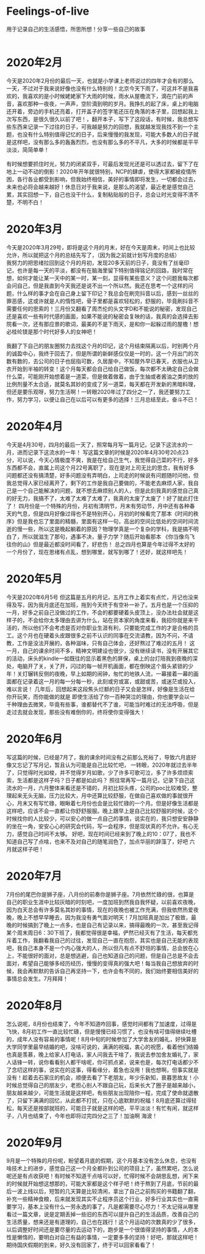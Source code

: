 # Feelings-of-live
用于记录自己的生活感悟，所思所想！分享一些自己的故事<br><br>
# 2020年2月
今天是2020年2月份的最后一天，也就是小学课上老师说过的四年才会有的那么一天，不过对于我来说好像也没有什么特别的！北京今天下雨了，可这并不是我喜欢的，我喜欢的是小时候姥姥家下大雨的时候，雨水从屋檐流下，滴在门前的声音，喜欢那种一夜夜，一声声，空阶滴到明的岁月。我挣扎的起了床，桌上的电脑还开着，旁边的手机还亮着，打开盖子的签字笔还压在角落的本子里，回想起我上次写东西，是很久很久以前了吧！，翻开本子，写下了这段话，有时候，我总想写些东西来记录一下过往的日子，可我越是努力的回想，我就越发现我找不到一个主题，也没有什么特别值得记忆的日子，后来慢慢的我发现，可能大多数人的日子就是这样吧，没有那么多的轰轰烈烈，也没有那么多的不平凡，大多的时候都是平平淡淡，简简单单！<br><br>
有时候想要抓住时光，努力的闭紧双手，可最后发现光还是可以透过去，留下了在地上一动不动的倒影！2020年开年就很特别，NCP的肆虐，使得大家都被疫情所困，各行各业都受到影响，但我始终相信，美好的事情即将发生，一切都会过去，未来也必将会越来越好！休息日对于我来说，是那么的渴望，最近老是感觉自己累，其实回想一下，自己也没干什么，复制粘贴般的日子，总会让时光变得不清不楚，不明不白！
# 2020年3月
今天是2020年3月29号，即将是这个月的月末，好在今天是周末，时间上也比较允许，所以就把这个月的总结先写了，（因为我之前就计划写月度的总结）<br>
我努力的把思绪拉回到这个月的月初，发现20多天前的日子，竟没有了丝毫印记，也许是每一天的平淡，都没有在脑海里留下特别值得铭记的回路，我时常在想，如何才能让某一天中的某一时，某一刻，显得有某些意义？这个问题我每次都会问自己，但是我直到今天我还是说不出一个所以然。我还在思考一个这样的问题，什么样的事才会在自己身上留下印记？我总会在刷完抖音以后，感到一丝丝的罪恶感，这或许就是人的惰性吧，骨子里都是喜欢轻松的，舒服的，毕竟刷抖音不需要任何的思索的！三月份又翻看了周杰伦的头文字D和不能说的秘密，发现自己还是喜欢一些有时代感的画面，如果不能说的秘密会复映的话，我真的会选择去影院看一次，还有那应景的歌词，最美的不是下雨天，是和你一起躲过雨的屋檐！想必桂纶镁是那个时代好多人的女神吧！<br><br>
我翻了下自己的朋友圈努力去找这个月的印记，这个月结束隔离以后，时别两个月的诚盈中心，我终于回去了，但是所谓的新鲜感仅仅是一时的，这一个月出门的次数有数的，去公司的日子也屈指可数，久居屋中，不知屋外早已春天，衣服也从卫衣开始到半袖的转变！这个月每天都会自己给自己做饭，每次都不太确定自己会做什么菜，可能刚开始想着是一道菜，但是做着做着，由于生抽或者酱油之类的放的比例剂量不太合适，就莫名其妙的变成了另一道菜，每天都在开发新的黑暗料理，但还是要乐观呀，努力生活啊！一转眼2020年过了四分之一了，我还要努力工作，努力学习，以便让自己在以后可以有更多的选择！三月总结至此，奋斗不已！


# 2020年4月
今天是4月30号，四月的最后一天了，照常每月写一篇月记，记录下这流水的一月，进而记录下这流水的一年！
写这篇文章的时候是2020年4月30号20点23分，可以说，今天心情极度不爽，我是在给自己生气，我觉得自己菜的不行，好多东西都不会，直属上司这个月22号离职了，现在是对上司无比的思念，我有好多问题都还没有搞清楚，好多问题没有弄明白，上司走的时候说有问题随时问他，但我总觉得人家已经离开了，剩下的工作是我自己要做的，不能老去麻烦人家，我自己是一个自己能解决的问题，就不想去麻烦别人的人，但是此刻我真的感觉自己真的好无力，我搞不了，太难了太难了太难了，我真的太废了太废了！好了就此打住了！
四月份是一个特殊的月份，月初有清明节，月末有劳动节，月中还有各种春天的气息，但是四月好像过得也不是特别开心，月初的时候看完了那本《时间的秩序》但是我也忘了里面的精髓，里面有这样一句，高出的空间比低处的空间时间流逝的慢一些，所以这是晚起躺着的原因？物理学真是一个复杂的学科，我是搞不明白了，所以就滋生了那句，遇事不决，量子力学？随后开始看那本 《你当像鸟飞往你的山》但是最近都没时间看了，好悲伤！
总之四月也算是今年过得不太好的一个月份了，现在思绪有点乱，想到哪里，就写到哪了！还好，就这样吧先！
# 2020年5月
今天是2020年6月5号 但这篇是五月的月记，五月工作上着实有点忙，月记也没来得及写，因为我月底还在加班，拖到今天终于有空补一补了。五月也是一个压抑的一月，好多之前自己没做过的工作，不会的都要硬着头皮顶上，没办法社会就是这样子的，不会给你太多理由去讲为什么，站在资本家的角度来看，我招你就是来干活的，所以他们不会考虑是否对你职业生涯有利，只要能完成工作的才是合格的员工。这个月也在硬着头皮跟很多之前不认识的同事在交流请教，因为不问，不请教，工作是没法开展的，各种滋味，只有自己体会，还好熬过了难过的五月！
这一月，自己的课余时间不多，精神文明建设也很少，没有继续读书，没有开展其它的活动，床头的kindle一如既往的显示着黑色的屏保，桌上的台灯陪我到夜晚的深处，电脑开了关，关了开，闪过的每一帧开机画面，都在倒映这个眉头紧锁的少年！关灯辗转反侧的夜晚，早上如期的闹钟，匆忙的地铁人流，一幕接着一幕的画面都在记录着这一月的每一分每一秒，此刻或穷或富，或甜或苦，或迷茫或投入，难以言说！
几年后，回想起来这段焦头烂额的日子又会是怎样，好像是生活在给你开玩笑，而你能做的就是 即使生活给了你一百种哭泣的理由，你也要学会以一千种理由去微笑，毕竟有些事，谁都替代不了谁，可能当时难过的无法呼吸，但是走过去就会发现，那些没有难倒你的，终将使你变得强大！
# 2020年6月
写这篇的时候，已经是7月了，我的课余时间没有之前那么充裕了，导致六月底好像又忘记了写月记，暂且认为可能是自己比较忙吧，
一转眼，2020年就过去半年了，只觉得时光如梭，并不觉得岁月如歌，少了许多可歌可泣，多了许多烦烦索索，生活都是这样子吗？日子都是如此吗？
照往常再写一篇月记，记录下自己这流水的一月，六月整体来看还是不错的，月初比较头疼，公司的poc比较难受，整理起来无头无脑，压力比较大，月中还算比较舒服，在做自己喜欢做的事就很开心，月末又有写忙碌，眼瞅着七月份也会是比较忙碌的一个月。但是好像生活都是这样吧，应该不会一直都让你舒舒服服。晚上跟早上是自己比较舒服的时候，这个时候找你的人比较少，可以安心的做一点自己的事情，说实在的，我只想安安静静的坐在一角，安安心心的研究会代码，写一会程序，但是现状真的不允许。有心无力，感觉自己时间不太够。
好吧，现在时间已经来到了晚上的10：07了，我也不知道自己写了点啥，也来不及对自己的随笔润色了，加点华丽的辞藻了，好吧
六月就这样子吧！
# 2020年7月
7月份的尾巴你是狮子座，八月份的前奏你是狮子座。7月依然忙碌的很，也算是自己的职业生涯中比较灰暗的时刻吧，一度加班到然我自我怀疑，以前喜欢夜晚，因为白天总会有许多莫名其妙的事情，现在的夜晚也被工作充满，但我依然热爱夜晚，晚上不想早早睡去，因为我没有勇气面对明天！7月加班真是加出了极致，最晚的时候搞到了晚上一点多，也是自己有记录以来，搞得最晚的一次，甚至我记得某个周末周日6：30下班了，我都觉得很是幸福，俨然已经灭有了生活，每天都充斥着工作，我翻看我自己的过往，发现自己一直在抱怨，其实也是自己无能的表现吧，我自己本身不是一个内心强大的人，所以但凡有点不舒坦的事情，总会放在心上，不能很好的面对，总是想逃避，自己也知道自己的问题，但是自己总是不会去面对，希望自己能够多经历经历，慢慢的变得真的强大吧！每当我自己想放弃的时候，我会再默默的告诉自己再坚持一下，也许会有不同的，我们始终要相信美好的事情总会发生。7月拜拜！

# 2020年8月
怎么说呢，8月份也结束了，今年不知道咋回事，感觉时间都有了加速度，过得是飞快，8月初工作一直比较忙碌，但是慢慢已经习惯了，也没有啥可值得继续吐槽的，成年人没有容易的事情呢！8月中旬的时候参加了大学舍友的婚礼，好快算是大学同学里最早结婚的吧，没啥可说的，满满的祝福，衷心的祝愿，看着他们结婚也真是羡慕，晚上给家人打电话，家人问我去干啥了，我说去参加舍友婚礼了，家人话锋一转，说你看看别人都干啥呢，你可抓点紧，说来也是，每次打电话都少不了念叨这样的事，说实在的这事，得看缘分，着急也没用！我也想啊，但事实就是没有！趁着去石家庄的机会，顺便去看了下老朋友，年少乐新知，衰暮思故友！小时候总觉得自己的朋友少，老担心别人不跟自己玩，后来长大了圈子是越来越小，朋友越来越少，可能生活就是这样吧，有些朋友出现陪你一程，完成了使命就退散了，只留下满满的回忆，从此都不打扰，只在心底默默的祝福！8月底还算过得轻松，每天还是按部就班的，可能日子就是这样的吧，平平淡淡！有忙有闲，就这样子，八月也结束了，今年也即将过完四分之三了！加油啊 海波！

# 2020年9月
9月是一个特殊的月份呢，盼望着月底的假期，这个月基本没有怎么休息，也没有啥技术上的进步，感觉自己这一个月全都扑到公司的项目上了，虽然累吧，怎么说呢还是有点收获吧！有时候不知道干点啥可以好，忙得时候不会胡思乱想，闲下来的时候就开始想这想那的，可能大家都是这个样子吧！终于熬到了月底，节前的最后一波上线以后，短暂的几天算是比较清闲，拿出了自己之前购买的书籍翻了翻，补充一些精神食粮，后来就发现其实不止程序员这个行业，好多行业其实也一直需要学习，基本上没有什么一劳永逸的事了，凡是都需要尽心尽力！不太记得从哪里看过一篇文章，说是定期丢掉一些旧的东西可以提升自己的生活品质，改善自己的生活质量，想来还是有道理的，自己也在践行！这个月运动的次数真的少了很多，以后调整好时间还是要尽量的去运动下的，跑步是一个很值得坚持的事情，人的本性是懒惰的，要明白对自己有益的事情，一定要多多的坚持！好吧，那就这样吧！期待国庆假期的到来，好久没有回家了，终于可以回家看看了！



